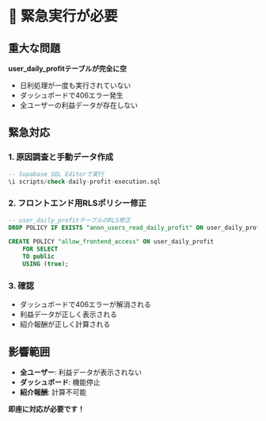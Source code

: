 # 🚨 緊急実行が必要

## 重大な問題

**user_daily_profitテーブルが完全に空**
- 日利処理が一度も実行されていない
- ダッシュボードで406エラー発生
- 全ユーザーの利益データが存在しない

## 緊急対応

### 1. 原因調査と手動データ作成
```sql
-- Supabase SQL Editorで実行
\i scripts/check-daily-profit-execution.sql
```

### 2. フロントエンド用RLSポリシー修正
```sql
-- user_daily_profitテーブルのRLS修正
DROP POLICY IF EXISTS "anon_users_read_daily_profit" ON user_daily_profit;

CREATE POLICY "allow_frontend_access" ON user_daily_profit
    FOR SELECT
    TO public
    USING (true);
```

### 3. 確認
- ダッシュボードで406エラーが解消される
- 利益データが正しく表示される
- 紹介報酬が正しく計算される

## 影響範囲
- **全ユーザー**: 利益データが表示されない
- **ダッシュボード**: 機能停止
- **紹介報酬**: 計算不可能

**即座に対応が必要です！**